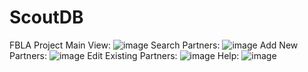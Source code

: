 # ScoutDB
 FBLA Project
Main View:
![image](https://github.com/user-attachments/assets/f3979aff-cea5-4ede-9b66-9cdb448dcc1e)
Search Partners:
![image](https://github.com/user-attachments/assets/916e76ec-b45a-47aa-bfc6-e7c6951a21b3)
Add New Partners:
![image](https://github.com/user-attachments/assets/4b354528-1afa-4ad3-b4f5-35ced25f9a71)
Edit Existing Partners:
![image](https://github.com/user-attachments/assets/4c426238-9b4d-4c82-875d-9115b1f27dbc)
Help:
![image](https://github.com/user-attachments/assets/1fc23715-b202-402a-a6ba-eecef71738af)

